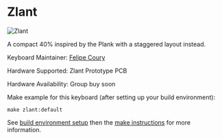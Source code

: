 # Zlant

![Zlant](https://i.imgur.com/Siz8qsL.jpg)

A compact 40% inspired by the Plank with a staggered layout instead.

Keyboard Maintainer: [Felipe Coury](https://github.com/fcoury)

Hardware Supported: Zlant Prototype PCB

Hardware Availability: Group buy soon

Make example for this keyboard (after setting up your build environment):

    make zlant:default

See [build environment setup](https://docs.qmk.fm/build_environment_setup.html) then the [make instructions](https://docs.qmk.fm/make_instructions.html) for more information.
